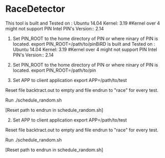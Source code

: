 # RaceDetector

This tool is built and Tested on :
Ubuntu 14.04
Kernel: 3.19 #Kernel over 4 might not support PIN
Intel PIN's Version:: 2.14


1. Set PIN_ROOT to the home directory of PIN or where ninary of PIN is located.
    export PIN_ROOT=/path/to/pinBiRD is built and Tested on :
Ubuntu 14.04
Kernel: 3.19 #Kernel over 4 might not support PIN
Intel PIN's Version:: 2.14


1. Set PIN_ROOT to the home directory of PIN or where ninary of PIN is located.
    export PIN_ROOT=/path/to/pin
2. Set APP to client application
    export APP=/path/to/test

Reset file backtract.out to empty and file endrun to "race" for every test.

Run ./schedule_random.sh


[Reset path to endrun in schedule_random.sh]

2. Set APP to client application
    export APP=/path/to/test

Reset file backtract.out to empty and file endrun to "race" for every test.

Run ./schedule_random.sh


[Reset path to endrun in schedule_random.sh]
